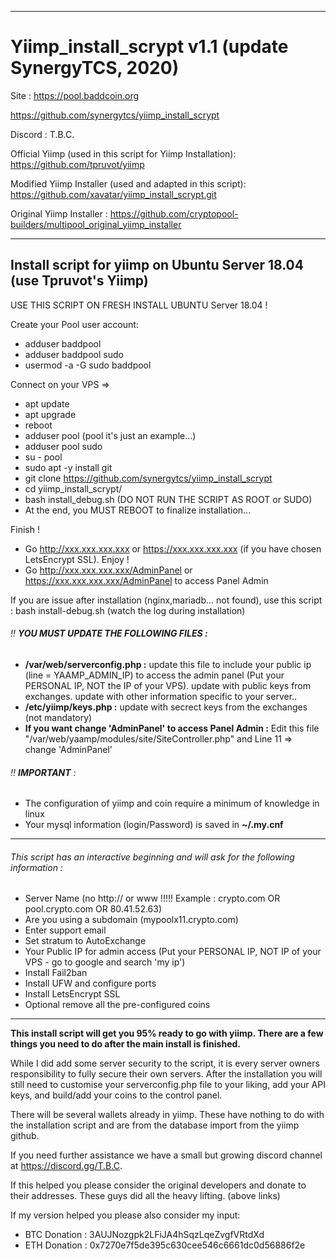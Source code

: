 *****************************************************************************************************
# Yiimp_install_scrypt v1.1 (update SynergyTCS, 2020)

Site : https://pool.baddcoin.org

https://github.com/synergytcs/yiimp_install_scrypt

Discord : T.B.C.

Official Yiimp (used in this script for Yiimp Installation): https://github.com/tpruvot/yiimp

Modified Yiimp Installer (used and adapted in this script): https://github.com/xavatar/yiimp_install_scrypt.git

Original Yiimp Installer : https://github.com/cryptopool-builders/multipool_original_yiimp_installer

*****************************************************************************************************

## Install script for yiimp on Ubuntu Server 18.04 (use Tpruvot's Yiimp)

USE THIS SCRIPT ON FRESH INSTALL UBUNTU Server 18.04 !

Create your Pool user account:
- adduser baddpool
- adduser baddpool sudo
- usermod -a -G sudo baddpool

Connect on your VPS =>
- apt update
- apt upgrade
- reboot
- adduser pool (pool it's just an example...)
- adduser pool sudo
- su - pool
- sudo apt -y install git
- git clone https://github.com/synergytcs/yiimp_install_scrypt
- cd yiimp_install_scrypt/
- bash install_debug.sh (DO NOT RUN THE SCRIPT AS ROOT or SUDO)
- At the end, you MUST REBOOT to finalize installation...

Finish !
- Go http://xxx.xxx.xxx.xxx or https://xxx.xxx.xxx.xxx (if you have chosen LetsEncrypt SSL). Enjoy !
- Go http://xxx.xxx.xxx.xxx/AdminPanel or https://xxx.xxx.xxx.xxx/AdminPanel to access Panel Admin

If you are issue after installation (nginx,mariadb... not found), use this script : bash install-debug.sh (watch the log during installation)

###### :bangbang: **YOU MUST UPDATE THE FOLLOWING FILES :**
- **/var/web/serverconfig.php :** update this file to include your public ip (line = YAAMP_ADMIN_IP) to access the admin panel (Put your PERSONAL IP, NOT the IP of your VPS). update with public keys from exchanges. update with other information specific to your server..
- **/etc/yiimp/keys.php :** update with secrect keys from the exchanges (not mandatory)
- **If you want change 'AdminPanel' to access Panel Admin :** Edit this file "/var/web/yaamp/modules/site/SiteController.php" and Line 11 => change 'AdminPanel'


###### :bangbang: **IMPORTANT** : 

- The configuration of yiimp and coin require a minimum of knowledge in linux
- Your mysql information (login/Password) is saved in **~/.my.cnf**

***********************************

###### This script has an interactive beginning and will ask for the following information :

- Server Name (no http:// or www !!!!! Example : crypto.com OR pool.crypto.com OR 80.41.52.63)
- Are you using a subdomain (mypoolx11.crypto.com)
- Enter support email
- Set stratum to AutoExchange
- Your Public IP for admin access (Put your PERSONAL IP, NOT IP of your VPS - go to google and search 'my ip')
- Install Fail2ban
- Install UFW and configure ports
- Install LetsEncrypt SSL
- Optional remove all the pre-configured coins

***********************************

**This install script will get you 95% ready to go with yiimp. There are a few things you need to do after the main install is finished.**

While I did add some server security to the script, it is every server owners responsibility to fully secure their own servers. After the installation you will still need to customise your serverconfig.php file to your liking, add your API keys, and build/add your coins to the control panel. 

There will be several wallets already in yiimp. These have nothing to do with the installation script and are from the database import from the yiimp github. 

If you need further assistance we have a small but growing discord channel at https://discord.gg/T.B.C.

If this helped you please consider the original developers and donate to their addresses.
These guys did all the heavy lifting.
(above links)

If my version helped you please also consider my input:
- BTC Donation : 3AUJNozgpk2LFiJA4hSqzLqeZvgfVRtdXd
- ETH Donation : 0x7270e7f5de395c630cee546c6661dc0d56886f2e
